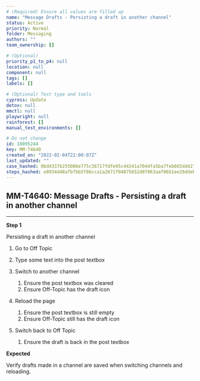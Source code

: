 ```yaml
---
# (Required) Ensure all values are filled up
name: "Message Drafts - Persisting a draft in another channel"
status: Active
priority: Normal
folder: Messaging
authors: ""
team_ownership: []

# (Optional)
priority_p1_to_p4: null
location: null
component: null
tags: []
labels: []

# (Optional) Test type and tools
cypress: Update
detox: null
mmctl: null
playwright: null
rainforest: []
manual_test_environments: []

# Do not change
id: 18095244
key: MM-T4640
created_on: "2022-02-04T22:00:07Z"
last_updated: ""
case_hashed: 0bd4337b255086e775c36717fdfe95c44241a7044fa5ba7feb665dd427c33de7f40b8fbb85439aafa2da501e95609582
steps_hashed: e8934d48afbfbb5f86cca1a2671f04875652d07063aaf06b1ee28ddeb3b81642e89bff7efdd0de68529f994511337aab
---
```


<!-- (Auto-generated) Based on frontmatter's "key" and "name" -->

## MM-T4640: Message Drafts - Persisting a draft in another channel

---

**Step 1**

Persisting a draft in another channel

1. Go to Off Topic

2. Type some text into the post textbox

3. Switch to another channel

   1. Ensure the post textbox was cleared
   2. Ensure Off-Topic has the draft icon

4. Reload the page

   1. Ensure the post textbox is still empty
   2. Ensure Off-Topic still has the draft icon

5. Switch back to Off Topic

   1. Ensure the draft is back in the post textbox

**Expected**

Verify drafts made in a channel are saved when switching channels and reloading.
